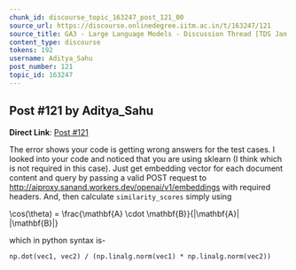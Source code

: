 ```yaml
---
chunk_id: discourse_topic_163247_post_121_00
source_url: https://discourse.onlinedegree.iitm.ac.in/t/163247/121
source_title: GA3 - Large Language Models - Discussion Thread [TDS Jan 2025]
content_type: discourse
tokens: 192
username: Aditya_Sahu
post_number: 121
topic_id: 163247
---
```


## Post #121 by Aditya_Sahu

**Direct Link**: [Post #121](https://discourse.onlinedegree.iitm.ac.in/t/163247/121)

The error shows your code is getting wrong answers for the test cases. I looked into your code and noticed that you are using sklearn (I think which is not required in this case). Just get embedding vector for each document content and query by passing a valid POST request to http://aiproxy.sanand.workers.dev/openai/v1/embeddings with required headers. And, then calculate `similarity_scores` simply using

\cos(\theta) = \frac{\mathbf{A} \cdot \mathbf{B}}{|\mathbf{A}| |\mathbf{B}|}

which in python syntax is-

`np.dot(vec1, vec2) / (np.linalg.norm(vec1) * np.linalg.norm(vec2))
`
